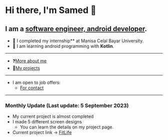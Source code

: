 # Hi there, I'm Samed 👋
## I am a [software engineer, android developer](https://www.linkedin.com/in/samed-temiz-389aa0196/).
- 🔭 I completed my internship** at Manisa Celal Bayar University.
- 🌱 I am learning android programming with **Kotlin**.
  
---

- ❓[More about me](https://linktr.ee/SamedTemiz)
- 💼[My projects](https://github.com/SamedTemiz?tab=repositories)

---

- I am open to job offers:
  - [For contact](https://www.linkedin.com/in/samed-temiz-389aa0196/)
  
---

### Monthly Update (Last update: 5 September 2023) 

- My current project is almost completed
- I made 5 different screen designs
  - You can learn the details on my project page.
- Current project link -> [FitLife](https://github.com/SamedTemiz/FitLife)
